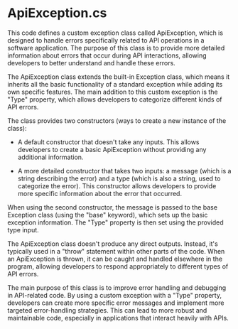 # ApiException.cs

This code defines a custom exception class called ApiException, which is designed to handle errors specifically related to API operations in a software application. The purpose of this class is to provide more detailed information about errors that occur during API interactions, allowing developers to better understand and handle these errors.

The ApiException class extends the built-in Exception class, which means it inherits all the basic functionality of a standard exception while adding its own specific features. The main addition to this custom exception is the "Type" property, which allows developers to categorize different kinds of API errors.

The class provides two constructors (ways to create a new instance of the class):

- A default constructor that doesn't take any inputs. This allows developers to create a basic ApiException without providing any additional information.

- A more detailed constructor that takes two inputs: a message (which is a string describing the error) and a type (which is also a string, used to categorize the error). This constructor allows developers to provide more specific information about the error that occurred.

When using the second constructor, the message is passed to the base Exception class (using the "base" keyword), which sets up the basic exception information. The "Type" property is then set using the provided type input.

The ApiException class doesn't produce any direct outputs. Instead, it's typically used in a "throw" statement within other parts of the code. When an ApiException is thrown, it can be caught and handled elsewhere in the program, allowing developers to respond appropriately to different types of API errors.

The main purpose of this class is to improve error handling and debugging in API-related code. By using a custom exception with a "Type" property, developers can create more specific error messages and implement more targeted error-handling strategies. This can lead to more robust and maintainable code, especially in applications that interact heavily with APIs.